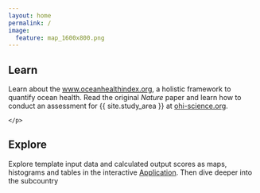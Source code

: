 ```yaml
---
layout: home
permalink: /
image:
  feature: map_1600x800.png
---
```


<div class="tiles">

  <div class="tile">
    <h2 class="post-title"><i class="fa fa-book fa-3x"></i> Learn</h2>
    <p class="post-excerpt">
      Learn about the <a href="http://www.oceanhealthindex.org">www.oceanhealthindex.org</a>, a holistic framework to quantify ocean health. Read the original <em>Nature</em> paper and learn how to conduct an assessment for {{ site.study_area }} at <a href="http://ohi-science.org">ohi-science.org</a>.
      
    </p>
  </div>

  <div class="tile">
    <h2 class="post-title"><i class="fa fa-globe fa-3x"></i> Explore</h2>
    <p class="post-excerpt">
      Explore template input data and calculated output scores as maps, histograms and tables in the interactive <a href="./docs">Application</a>. Then dive deeper into the subcountry <a href='./regions">Regions</a> of {{ site.study_area }}, input <a href="./layers">Layers</a>, <a href="./goals">Goal models</a>, and <a href="./scores">Scores</a>.
    </p>
  </div>

  <div class="tile">
    <h2 class="post-title"><i class="fa fa-cubes fa-3x"></i> Build</h2>
    <p class="post-excerpt">
      Build: you can completely customize the input layers, subcountry regions, goal models, and even this website. 
      Get started with the <a href="./docs">Documentation</a>.
    </p>
  </div>
</div>
